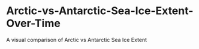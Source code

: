 # Arctic-vs-Antarctic-Sea-Ice-Extent-Over-Time
A visual comparison of Arctic vs Antarctic Sea Ice Extent
